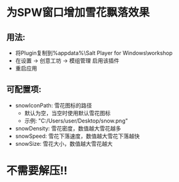 # 为SPW窗口增加雪花飘落效果
## 用法:
- 将Plugin复制到%appdata%\Salt Player for Windows\workshop
- 在设置 → 创意工坊 → 模组管理 启用该插件
- 重启应用

## 可配置项:
- snowIconPath: 雪花图标的路径
  - 默认为空，当空时使用默认雪花图标
  - 示例: "C:/Users/user/Desktop/snow.png"
- snowDensity: 雪花密度，数值越大雪花越多
- snowSpeed: 雪花下落速度，数值越大雪花下落越快
- snowSize: 雪花大小，数值越大雪花越大

# **不需要解压!!**
